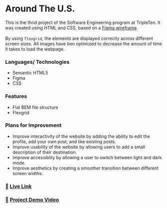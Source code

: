 # Around The U.S.

This is the thrid project of the Software Engineering program at TripleTen. It was created using HTML and CSS, based on a [Figma wireframe](https://www.figma.com/file/ii4xxsJ0ghevUOcssTlHZv/Sprint-3%3A-Around-the-US?node-id=0%3A1).
<br>
<br>
By using <code>flexgrid</code>, the elements are displayed correctly across different screen sizes. All images have ben optimized to decrease the amount of time it takes to load the webpage.

### Languages/ Technologies

- Semantic HTML5
- Figma
- CSS

### Features

- Flat BEM file structure
- Flexgrid

### Plans for Improvement

- Improve interactivity of the website by adding the ability to edit the profile, add your own post, and like existing posts.
- Improve usability of the website by allowing users to add a small description of their destination.
- Improve accessiblity by allowing a user to switch between light and dark mode.
- Improve aesthetics by creating a smoother transition between different screen widths.

### 🔗 [Live Link](https://kaitlynblanton.github.io/se_project_around-the-us/)

### 🔗 [Project Demo Video](https://drive.google.com/file/d/10LuiyFQLNeah_9itqxL4C4QUcGYZUksz/view?usp=sharing)
